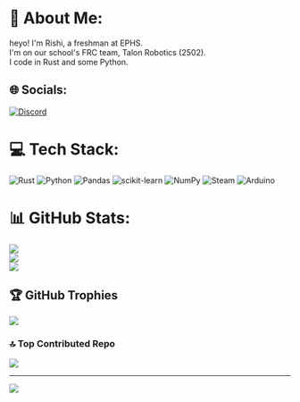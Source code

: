 # 💫 About Me:
heyo! I'm Rishi, a freshman at EPHS.<br>I'm on our school's FRC team, Talon Robotics (2502).<br>I code in Rust and some Python.<br>


## 🌐 Socials:
[![Discord](https://img.shields.io/badge/Discord-%237289DA.svg?logo=discord&logoColor=white)](https://discord.gg/.alt00) 

# 💻 Tech Stack:
![Rust](https://img.shields.io/badge/rust-%23000000.svg?style=for-the-badge&logo=rust&logoColor=white) ![Python](https://img.shields.io/badge/python-3670A0?style=for-the-badge&logo=python&logoColor=ffdd54) ![Pandas](https://img.shields.io/badge/pandas-%23150458.svg?style=for-the-badge&logo=pandas&logoColor=white) ![scikit-learn](https://img.shields.io/badge/scikit--learn-%23F7931E.svg?style=for-the-badge&logo=scikit-learn&logoColor=white) ![NumPy](https://img.shields.io/badge/numpy-%23013243.svg?style=for-the-badge&logo=numpy&logoColor=white) ![Steam](https://img.shields.io/badge/steam-%23000000.svg?style=for-the-badge&logo=steam&logoColor=white) ![Arduino](https://img.shields.io/badge/-Arduino-00979D?style=for-the-badge&logo=Arduino&logoColor=white)
# 📊 GitHub Stats:
![](https://github-readme-stats.vercel.app/api?username=rishi-j123&theme=dark&hide_border=false&include_all_commits=true&count_private=true)<br/>
![](https://github-readme-streak-stats.herokuapp.com/?user=rishi-j123&theme=dark&hide_border=false)<br/>
![](https://github-readme-stats.vercel.app/api/top-langs/?username=rishi-j123&theme=dark&hide_border=false&include_all_commits=true&count_private=true&layout=compact)

## 🏆 GitHub Trophies
![](https://github-profile-trophy.vercel.app/?username=rishi-j123&theme=radical&no-frame=false&no-bg=true&margin-w=4)

### 🔝 Top Contributed Repo
![](https://github-contributor-stats.vercel.app/api?username=rishi-j123&limit=5&theme=dark&combine_all_yearly_contributions=true)

---
[![](https://visitcount.itsvg.in/api?id=rishi-j123&icon=0&color=0)](https://visitcount.itsvg.in)

<!-- Proudly created with GPRM ( https://gprm.itsvg.in ) -->
